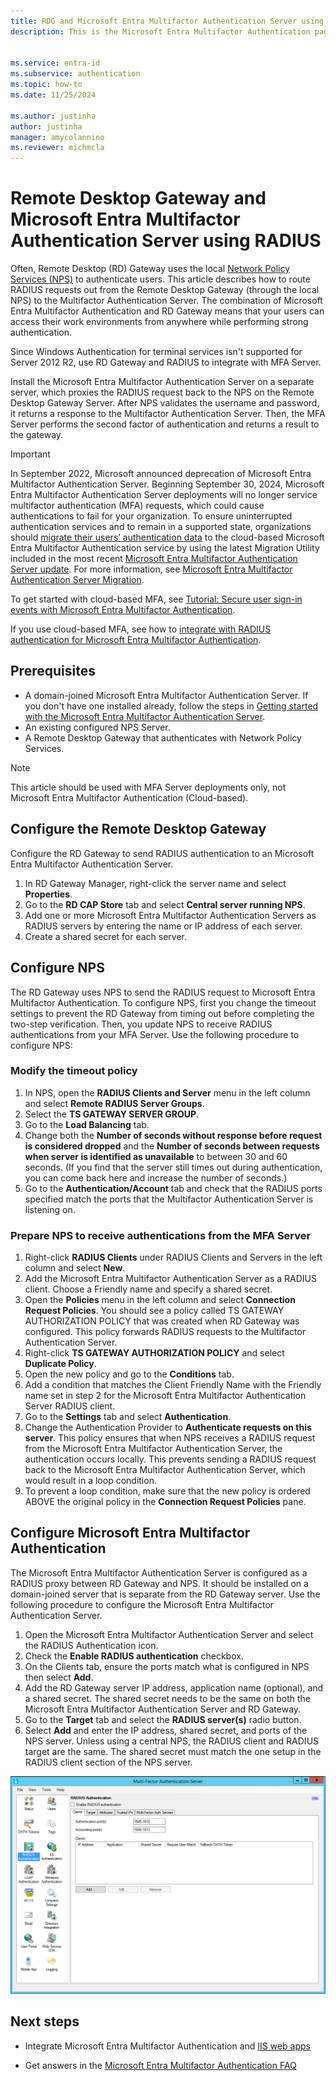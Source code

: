 ```yaml
---
title: RDG and Microsoft Entra Multifactor Authentication Server using RADIUS
description: This is the Microsoft Entra Multifactor Authentication page that assists in deploying Remote Desktop (RD) Gateway and Microsoft Entra Multifactor Authentication Server using RADIUS.


ms.service: entra-id
ms.subservice: authentication
ms.topic: how-to
ms.date: 11/25/2024

ms.author: justinha
author: justinha
manager: amycolannino
ms.reviewer: michmcla
---
```

# Remote Desktop Gateway and Microsoft Entra Multifactor Authentication Server using RADIUS

Often, Remote Desktop (RD) Gateway uses the local [Network Policy Services (NPS)](/windows-server/networking/core-network-guide/core-network-guide#BKMK_optionalfeatures) to authenticate users. This article describes how to route RADIUS requests out from the Remote Desktop Gateway (through the local NPS) to the Multifactor Authentication Server. The combination of Microsoft Entra Multifactor Authentication and RD Gateway means that your users can access their work environments from anywhere while performing strong authentication.

Since Windows Authentication for terminal services isn't supported for Server 2012 R2, use RD Gateway and RADIUS to integrate with MFA Server.

Install the Microsoft Entra Multifactor Authentication Server on a separate server, which proxies the RADIUS request back to the NPS on the Remote Desktop Gateway Server. After NPS validates the username and password, it returns a response to the Multifactor Authentication Server. Then, the MFA Server performs the second factor of authentication and returns a result to the gateway.

> [!IMPORTANT]
> In September 2022, Microsoft announced deprecation of Microsoft Entra Multifactor Authentication Server. Beginning September 30, 2024, Microsoft Entra Multifactor Authentication Server deployments will no longer service multifactor authentication (MFA) requests, which could cause authentications to fail for your organization. To ensure uninterrupted authentication services and to remain in a supported state, organizations should [migrate their users’ authentication data](how-to-migrate-mfa-server-to-mfa-user-authentication.md) to the cloud-based Microsoft Entra Multifactor Authentication service by using the latest Migration Utility included in the most recent [Microsoft Entra Multifactor Authentication Server update](https://www.microsoft.com/download/details.aspx?id=55849). For more information, see [Microsoft Entra Multifactor Authentication Server Migration](how-to-migrate-mfa-server-to-azure-mfa.md).
>
> To get started with cloud-based MFA, see [Tutorial: Secure user sign-in events with Microsoft Entra Multifactor Authentication](tutorial-enable-azure-mfa.md).
>
> If you use cloud-based MFA, see how to [integrate with RADIUS authentication for Microsoft Entra Multifactor Authentication](howto-mfa-nps-extension.md).

## Prerequisites

- A domain-joined Microsoft Entra Multifactor Authentication Server. If you don't have one installed already, follow the steps in [Getting started with the Microsoft Entra Multifactor Authentication Server](howto-mfaserver-deploy.md).
- An existing configured NPS Server.
- A Remote Desktop Gateway that authenticates with Network Policy Services.

> [!NOTE]
> This article should be used with MFA Server deployments only, not Microsoft Entra Multifactor Authentication (Cloud-based).

## Configure the Remote Desktop Gateway

Configure the RD Gateway to send RADIUS authentication to an Microsoft Entra Multifactor Authentication Server.

1. In RD Gateway Manager, right-click the server name and select **Properties**.
2. Go to the **RD CAP Store** tab and select **Central server running NPS**.
3. Add one or more Microsoft Entra Multifactor Authentication Servers as RADIUS servers by entering the name or IP address of each server.
4. Create a shared secret for each server.

## Configure NPS

The RD Gateway uses NPS to send the RADIUS request to Microsoft Entra Multifactor Authentication. To configure NPS, first you change the timeout settings to prevent the RD Gateway from timing out before completing the two-step verification. Then, you update NPS to receive RADIUS authentications from your MFA Server. Use the following procedure to configure NPS:

### Modify the timeout policy

1. In NPS, open the **RADIUS Clients and Server** menu in the left column and select **Remote RADIUS Server Groups**.
2. Select the **TS GATEWAY SERVER GROUP**.
3. Go to the **Load Balancing** tab.
4. Change both the **Number of seconds without response before request is considered dropped** and the **Number of seconds between requests when server is identified as unavailable** to between 30 and 60 seconds. (If you find that the server still times out during authentication, you can come back here and increase the number of seconds.)
5. Go to the **Authentication/Account** tab and check that the RADIUS ports specified match the ports that the Multifactor Authentication Server is listening on.

### Prepare NPS to receive authentications from the MFA Server

1. Right-click **RADIUS Clients** under RADIUS Clients and Servers in the left column and select **New**.
2. Add the Microsoft Entra Multifactor Authentication Server as a RADIUS client. Choose a Friendly name and specify a shared secret.
3. Open the **Policies** menu in the left column and select **Connection Request Policies**. You should see a policy called TS GATEWAY AUTHORIZATION POLICY that was created when RD Gateway was configured. This policy forwards RADIUS requests to the Multifactor Authentication Server.
4. Right-click **TS GATEWAY AUTHORIZATION POLICY** and select **Duplicate Policy**.
5. Open the new policy and go to the **Conditions** tab.
6. Add a condition that matches the Client Friendly Name with the Friendly name set in step 2 for the Microsoft Entra Multifactor Authentication Server RADIUS client.
7. Go to the **Settings** tab and select **Authentication**.
8. Change the Authentication Provider to **Authenticate requests on this server**. This policy ensures that when NPS receives a RADIUS request from the Microsoft Entra Multifactor Authentication Server, the authentication occurs locally. This prevents sending a RADIUS request back to the Microsoft Entra Multifactor Authentication Server, which would result in a loop condition.
9. To prevent a loop condition, make sure that the new policy is ordered ABOVE the original policy in the **Connection Request Policies** pane.

## Configure Microsoft Entra Multifactor Authentication

The Microsoft Entra Multifactor Authentication Server is configured as a RADIUS proxy between RD Gateway and NPS. It should be installed on a domain-joined server that is separate from the RD Gateway server. Use the following procedure to configure the Microsoft Entra Multifactor Authentication Server.

1. Open the Microsoft Entra Multifactor Authentication Server and select the RADIUS Authentication icon.
2. Check the **Enable RADIUS authentication** checkbox.
3. On the Clients tab, ensure the ports match what is configured in NPS then select **Add**.
4. Add the RD Gateway server IP address, application name (optional), and a shared secret. The shared secret needs to be the same on both the Microsoft Entra Multifactor Authentication Server and RD Gateway.
3. Go to the **Target** tab and select the **RADIUS server(s)** radio button.
4. Select **Add** and enter the IP address, shared secret, and ports of the NPS server. Unless using a central NPS, the RADIUS client and RADIUS target are the same. The shared secret must match the one setup in the RADIUS client section of the NPS server.

![Radius Authentication in MFA Server](./media/howto-mfaserver-nps-rdg/radius.png)

## Next steps

- Integrate Microsoft Entra Multifactor Authentication and [IIS web apps](howto-mfaserver-iis.md)

- Get answers in the [Microsoft Entra Multifactor Authentication FAQ](multi-factor-authentication-faq.yml)